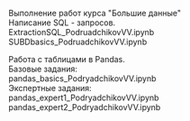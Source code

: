Выполнение работ курса "Большие данные"  
Написание SQL - запросов.  
ExtractionSQL_PodruadchikovVV.ipynb  
SUBDbasics_PodruadchikovVV.ipynb  

Работа с таблицами в Pandas.  
Базовые задания:  
pandas_basics_PodryadchikovVV.ipynb  
Экспертные задания:  
pandas_expert1_PodryadchikovVV.ipynb  
pandas_expert2_PodryadchikovVV.ipynb  
